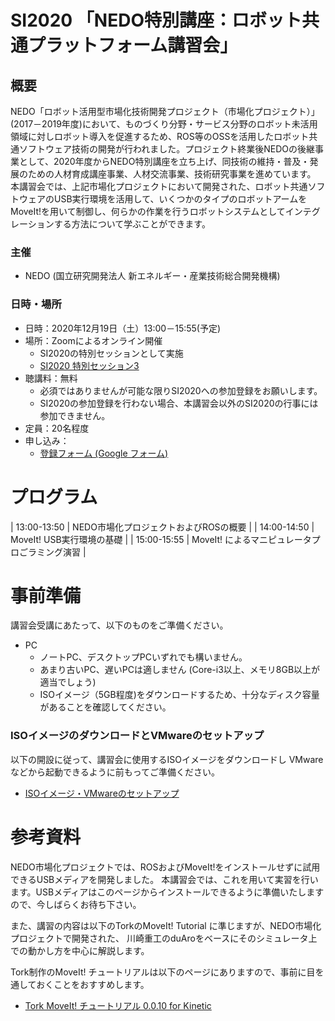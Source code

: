# SI2020 「NEDO特別講座：ロボット共通プラットフォーム講習会」


## 概要

NEDO「ロボット活用型市場化技術開発プロジェクト（市場化プロジェクト）」(2017－2019年度)において、ものづくり分野・サービス分野のロボット未活用領域に対しロボット導入を促進するため、ROS等のOSSを活用したロボット共通ソフトウェア技術の開発が行われました。プロジェクト終業後NEDOの後継事業として、2020年度からNEDO特別講座を立ち上げ、同技術の維持・普及・発展のための人材育成講座事業、人材交流事業、技術研究事業を進めています。
本講習会では、上記市場化プロジェクトにおいて開発された、ロボット共通ソフトウェアのUSB実行環境を活用して、いくつかのタイプのロボットアームをMoveIt!を用いて制御し、何らかの作業を行うロボットシステムとしてインテグレーションする方法について学ぶことができます。

### 主催
- NEDO (国立研究開発法人 新エネルギー・産業技術総合開発機構)


### 日時・場所
- 日時：2020年12月19日（土）13:00－15:55(予定)
- 場所：Zoomによるオンライン開催
  - SI2020の特別セッションとして実施
  - [SI2020 特別セッション3](https://www.sice-si.org/conf/si2020/event.html) 
- 聴講料：無料
  - 必須ではありませんが可能な限りSI2020への参加登録をお願いします。
  - SI2020の参加登録を行わない場合、本講習会以外のSI2020の行事には参加できません。
- 定員：20名程度
- 申し込み：
  - [登録フォーム (Google フォーム)](https://forms.gle/pnPi1i8WYii7eFoc8)


# プログラム

| 13:00-13:50 | NEDO市場化プロジェクトおよびROSの概要 |
| 14:00-14:50 | MoveIt! USB実行環境の基礎 |
| 15:00-15:55 | MoveIt! によるマニピュレータプロごラミング演習 |

# 事前準備

講習会受講にあたって、以下のものをご準備ください。

- PC
  - ノートPC、デスクトップPCいずれでも構いません。
  - あまり古いPC、遅いPCは適しません (Core-i3以上、メモリ8GB以上が適当でしょう)
  - ISOイメージ（5GB程度)をダウンロードするため、十分なディスク容量があることを確認してください。

<!--
  - 以下のUSBメモリを自分でセットアップする場合はHDD/SSD容量 64GB 以上の空きが必要になります。
- USBメモリ
  - 申し込み時に送付を希望された場合、事前に送付します
  - 手元に32GBのUSBメモリがあれば自分で作成することもできます
  - USBメモリ作成に当たっては、 [USBメモリ作成方法](usbimage_howto) を参照してください
## USBメモリについて
講習会ではUSBメモリからROSがあらかじめインストールされたUbuntu Linuxを起動し、実習を行います。
USBメモリは申込時に希望すれば、事前にお送りすることもできます。（申し込み締め切り 12/14）
手元に32GB以上のUSBメモリをお持ちの場合は、
 - [USBメモリ作成方法](usbimage_howto)
- [USBメモリイメージファイル (7zip圧縮)](https://openrtm.org/pub/NEDO_tutorial/NEDO_USB_Image.7z) (約25GB)
  - MD5: cfd74c56ccd71db1ad046e955a83f538
に従って、自分で起動可能なUSBメモリを作成することもできます。
ただし、ダウンロードするファイルが大きいため、作成には時間がかかりますので
余裕をもって事前に作成しておいてください。
-->

### ISOイメージのダウンロードとVMwareのセットアップ

以下の開設に従って、講習会に使用するISOイメージをダウンロードし
VMwareなどから起動できるように前もってご準備ください。

- [ISOイメージ・VMwareのセットアップ](vmware_howto)



# 参考資料
NEDO市場化プロジェクトでは、ROSおよびMoveIt!をインストールせずに試用できるUSBメディアを開発しました。
本講習会では、これを用いて実習を行います。USBメディアはこのページからインストールできるように準備いたしますので、今しばらくお待ち下さい。

また、講習の内容は以下のTorkのMoveIt! Tutorial に準じますが、NEDO市場化プロジェクトで開発された、
川崎重工のduAroをベースにそのシミュレータ上での動かし方を中心に解説します。


Tork制作のMoveIt! チュートリアルは以下のページにありますので、事前に目を通しておくことをおすすめします。

- [Tork MoveIt! チュートリアル 0.0.10 for Kinetic](https://github.com/tork-a/tork_moveit_tutorial/releases/download/0.0.10/tork_moveit_tutorial-kinetic-0.0.10.pdf)

  
